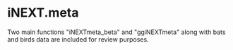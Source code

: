 # iNEXT.meta
Two main functions "iNEXTmeta_beta" and "ggiNEXTmeta" along with bats and birds data are included for review purposes.

